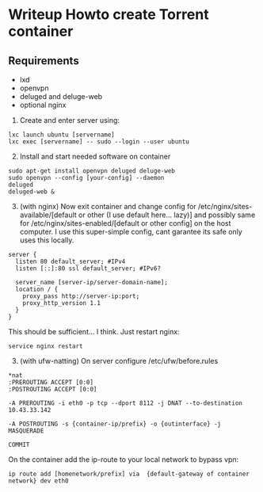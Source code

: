 # Writeup Howto create Torrent container
## Requirements
* lxd
* openvpn
* deluged and deluge-web
* optional nginx

1. Create and enter server using:
```
lxc launch ubuntu [servername]
lxc exec [servername] -- sudo --login --user ubuntu
```
2. Install and start needed software on container
```
sudo apt-get install openvpn deluged deluge-web
sudo openvpn --config [your-config] --daemon
deluged
deluged-web &
```
3. (with nginx) Now exit container and change config for /etc/nginx/sites-available/[default or other (I use default here... lazy)] and possibly same for /etc/nginx/sites-enabled/[default or other config] on the host computer. I use this super-simple config, cant garantee its safe only uses this locally.
```
server {
  listen 80 default_server; #IPv4
  listen [::]:80 ssl default_server; #IPv6?

  server_name [server-ip/server-domain-name];
  location / {
    proxy_pass http://server-ip:port;
    proxy_http_version 1.1
  }
}
```
This should be sufficient... I think.
Just restart nginx:
```
service nginx restart
```
3. (with ufw-natting) On server configure /etc/ufw/before.rules
```
*nat
:PREROUTING ACCEPT [0:0]
:POSTROUTING ACCEPT [0:0]

-A PREROUTING -i eth0 -p tcp --dport 8112 -j DNAT --to-destination 10.43.33.142

-A POSTROUTING -s {container-ip/prefix} -o {outinterface} -j MASQUERADE

COMMIT
```
On the container add the ip-route to your local network to bypass vpn:
```
ip route add [homenetwork/prefix] via  {default-gateway of container network} dev eth0
```
